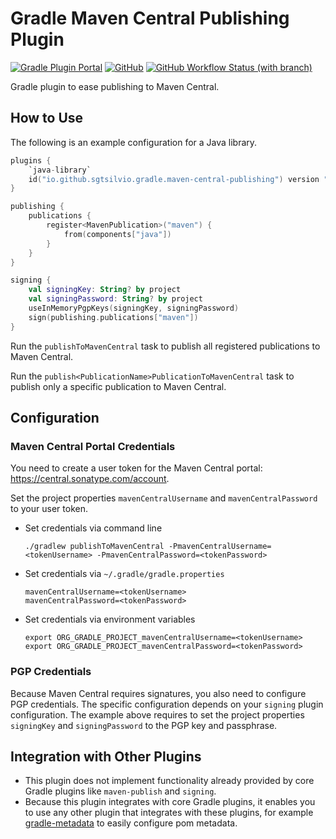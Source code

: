 # Gradle Maven Central Publishing Plugin

[![Gradle Plugin Portal](https://img.shields.io/gradle-plugin-portal/v/io.github.sgtsilvio.gradle.maven-central-publishing?color=brightgreen&style=for-the-badge)](https://plugins.gradle.org/plugin/io.github.sgtsilvio.gradle.maven-central-publishing)
[![GitHub](https://img.shields.io/github/license/sgtsilvio/gradle-maven-central-publishing?color=brightgreen&style=for-the-badge)](LICENSE)
[![GitHub Workflow Status (with branch)](https://img.shields.io/github/actions/workflow/status/sgtsilvio/gradle-maven-central-publishing/check.yml?branch=main&style=for-the-badge)](https://github.com/SgtSilvio/gradle-maven-central-publishing/actions/workflows/check.yml?query=branch%3Amain)

Gradle plugin to ease publishing to Maven Central.

## How to Use

The following is an example configuration for a Java library.

```kotlin
plugins {
    `java-library`
    id("io.github.sgtsilvio.gradle.maven-central-publishing") version "0.1.0"
}

publishing {
    publications {
        register<MavenPublication>("maven") {
            from(components["java"])
        }
    }
}

signing {
    val signingKey: String? by project
    val signingPassword: String? by project
    useInMemoryPgpKeys(signingKey, signingPassword)
    sign(publishing.publications["maven"])
}
```

Run the `publishToMavenCentral` task to publish all registered publications to Maven Central.

Run the `publish<PublicationName>PublicationToMavenCentral` task to publish only a specific publication to Maven Central.

## Configuration

### Maven Central Portal Credentials

You need to create a user token for the Maven Central portal: https://central.sonatype.com/account.

Set the project properties `mavenCentralUsername` and `mavenCentralPassword` to your user token.

- Set credentials via command line

  ```shell
  ./gradlew publishToMavenCentral -PmavenCentralUsername=<tokenUsername> -PmavenCentralPassword=<tokenPassword>
  ```

- Set credentials via `~/.gradle/gradle.properties`

  ```properties
  mavenCentralUsername=<tokenUsername>
  mavenCentralPassword=<tokenPassword>
  ```

- Set credentials via environment variables

  ```shell
  export ORG_GRADLE_PROJECT_mavenCentralUsername=<tokenUsername>
  export ORG_GRADLE_PROJECT_mavenCentralPassword=<tokenPassword>
  ```

### PGP Credentials

Because Maven Central requires signatures, you also need to configure PGP credentials.
The specific configuration depends on your `signing` plugin configuration.
The example above requires to set the project properties `signingKey` and `signingPassword` to the PGP key and passphrase.

## Integration with Other Plugins

- This plugin does not implement functionality already provided by core Gradle plugins like `maven-publish` and `signing`.
- Because this plugin integrates with core Gradle plugins, it enables you to use any other plugin that integrates with these plugins, for example [gradle-metadata](https://github.com/SgtSilvio/gradle-metadata) to easily configure pom metadata.
